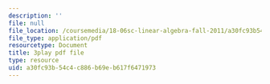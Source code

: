 ```yaml
---
description: ''
file: null
file_location: /coursemedia/18-06sc-linear-algebra-fall-2011/a30fc93b54c4c886b69eb617f6471973_VYS9EYZ3gCo.pdf
file_type: application/pdf
resourcetype: Document
title: 3play pdf file
type: resource
uid: a30fc93b-54c4-c886-b69e-b617f6471973
---
```

